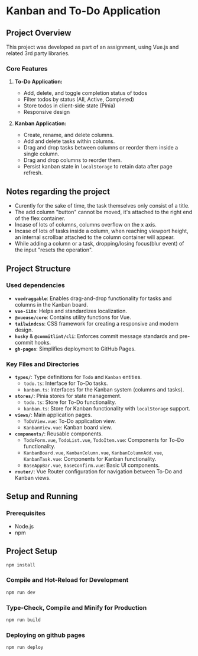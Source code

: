 # Kanban and To-Do Application

## Project Overview

This project was developed as part of an assignment, using Vue.js and related 3rd party libraries.

### Core Features
1. **To-Do Application:**
    - Add, delete, and toggle completion status of todos
    - Filter todos by status (All, Active, Completed)
    - Store todos in client-side state (Pinia)
    - Responsive design 

2. **Kanban Application:**
   - Create, rename, and delete columns.
   - Add and delete tasks within columns.
   - Drag and drop tasks between columns or reorder them inside a single column.
   - Drag and drop columns to reorder them.
   - Persist kanban state in `localStorage` to retain data after page refresh.

## Notes regarding the project
- Curently for the sake of time, the task themselves only consist of a title.
- The add column "button" cannot be moved, it's attached to the right end of the flex container.
- Incase of lots of columns, columns overflow on the x axis.
- Incase of lots of tasks inside a column, when reaching viewport height, an internal scrollbar attached to the column container will appear.
- While adding a column or a task, dropping/losing focus(blur event) of the input "resets the operation".

## Project Structure

### Used dependencies
- **`vuedraggable`**: Enables drag-and-drop functionality for tasks and columns in the Kanban board.
- **`vue-i18n`**: Helps and standardizes localization.
- **`@vueuse/core`**: Contains utility functions for Vue.
- **`tailwindcss`**: CSS framework for creating a responsive and modern design.
- **`husky`** & **`@commitlint/cli`**: Enforces commit message standards and pre-commit hooks.
- **`gh-pages`**: Simplifies deployment to GitHub Pages.

### Key Files and Directories
- **`types/`**: Type definitions for `Todo` and `Kanban` entities.
  - `todo.ts`: Interface for To-Do tasks.
  - `kanban.ts`: Interfaces for the Kanban system (columns and tasks).
- **`stores/`**: Pinia stores for state management.
  - `todo.ts`: Store for To-Do functionality.
  - `kanban.ts`: Store for Kanban functionality with `localStorage` support.
- **`views/`**: Main application pages.
  - `ToDoView.vue`: To-Do application view.
  - `KanbanView.vue`: Kanban board view.
- **`components/`**: Reusable components.
  - `TodoForm.vue`, `TodoList.vue`, `TodoItem.vue`: Components for To-Do functionality.
  - `KanbanBoard.vue`, `KanbanColumn.vue`, `KanbanColumnAdd.vue`, `KanbanTask.vue`: Components for Kanban functionality.
  - `BaseAppBar.vue`, `BaseConfirm.vue`: Basic UI components.
- **`router/`**: Vue Router configuration for navigation between To-Do and Kanban views.


## Setup and Running

### Prerequisites
- Node.js
- npm 

## Project Setup

```bash
npm install
```

### Compile and Hot-Reload for Development

```bash
npm run dev
```

### Type-Check, Compile and Minify for Production

```bash
npm run build
```

### Deploying on github pages
```bash
npm run deploy
```